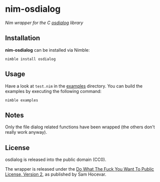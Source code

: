 # nim-osdialog

*Nim wrapper for the C [osdialog](https://github.com/AndrewBelt/osdialog)
library*

## Installation

**nim-osdialog** can be installed via Nimble:

    nimble install osdialog

## Usage

Have a look at `test.nim` in the [examples](/examples) directory. You can
build the examples by executing the following command:

    nimble examples

## Notes

Only the file dialog related functions have been wrapped (the others don't
really work anyway).

## License

osdialog is released into the public domain (CC0).

The wrapper is released under the [Do What The Fuck You Want To Public
License, Version 2](http://www.wtfpl.net/), as published by Sam Hocevar.

